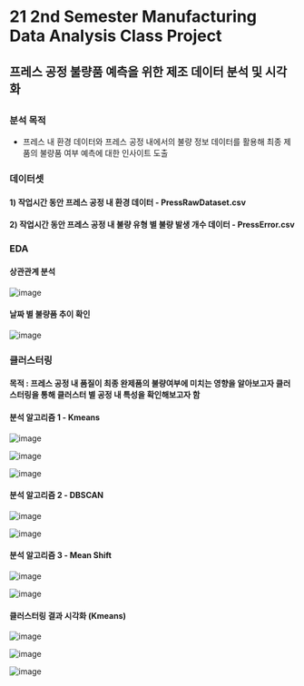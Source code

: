 # 21 2nd Semester Manufacturing Data Analysis Class Project
## 프레스 공정 불량품 예측을 위한 제조 데이터 분석 및 시각화
##

### 분석 목적
- 프레스 내 환경 데이터와 프레스 공정 내에서의 불량 정보 데이터를 활용해 최종 제품의 불량품 여부 예측에 대한 인사이트 도출



### 데이터셋
#### 1) 작업시간 동안 프레스 공정 내 환경 데이터   - PressRawDataset.csv
#### 2) 작업시간 동안 프레스 공정 내 불량 유형 별 불량 발생 개수 데이터 - PressError.csv



### EDA

#### 상관관계 분석 
![image](https://user-images.githubusercontent.com/60679596/146933677-9aef1a6f-a85b-4cd4-9ef0-e2cc8df46d41.png)


#### 날짜 별 불량품 추이 확인

![image](https://user-images.githubusercontent.com/60679596/146933763-4175ef55-727c-47ce-9102-9a0c9eb6b762.png)


### 클러스터링 

#### 목적 : 프레스 공정 내 품질이 최종 완제품의 불량여부에 미치는 영향을 알아보고자 클러스터링을 통해 클러스터 별 공정 내 특성을 확인해보고자 함

#### 분석 알고리즘 1 - Kmeans

![image](https://user-images.githubusercontent.com/60679596/146933870-456f68c3-0d49-45b5-8c27-e5fa9c7065a8.png)


![image](https://user-images.githubusercontent.com/60679596/146933930-44a9f041-1c1b-4fa0-b232-43887d399a68.png)


![image](https://user-images.githubusercontent.com/60679596/146933950-9eb01f76-0257-4243-8585-281b43bc25ba.png)



#### 분석 알고리즘 2 - DBSCAN

![image](https://user-images.githubusercontent.com/60679596/146934000-6ea300b0-041c-4e41-922e-ae9c301a5e84.png)

![image](https://user-images.githubusercontent.com/60679596/146934010-7371813e-95bf-455f-97e0-0253687926ce.png)

#### 분석 알고리즘 3 - Mean Shift

![image](https://user-images.githubusercontent.com/60679596/146934047-561686c1-42e7-4df0-8570-bd37628778dd.png)

![image](https://user-images.githubusercontent.com/60679596/146934059-414fb7e1-312e-44d9-9c2f-8764b0d7017f.png)


#### 클러스터링 결과 시각화 (Kmeans)


![image](https://user-images.githubusercontent.com/60679596/146934111-f19b8de0-4bc0-448b-956b-adebd77dc9b6.png)


![image](https://user-images.githubusercontent.com/60679596/146934130-b84fb46a-7199-4fdd-b274-08eac1a21f44.png)



![image](https://user-images.githubusercontent.com/60679596/146934141-75296636-6210-4a6c-bd46-27bc35bca354.png)


